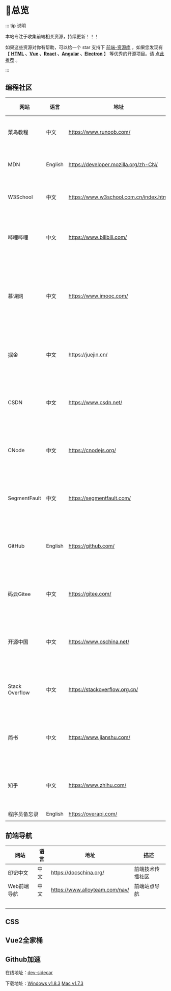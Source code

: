 # 🍂总览

::: tip 说明

本站专注于收集前端相关资源，持续更新！！！

如果这些资源对你有帮助，可以给一个 star 支持下 [前端-资源库](https://github.com/huangpw/document-frontend-vitepress) ，如果您发现有 【 **[HTML](/html) 、[Vue](/vue) 、[React](/react) 、[Angular](/angular) 、[Electron](/electron)** 】 等优秀的开源项目。请 [点此推荐](https://github.com/huangpw/document-frontend-vitepress/issues/new) 。

:::



## 编程社区

| 网站           | 语言    | 地址                                   | 描述               |
| -------------- | ------- | -------------------------------------- | ------------------ |
| 菜鸟教程       | 中文    | https://www.runoob.com/                | 基础学习           |
| MDN            | English | https://developer.mozilla.org/zh-CN/   | 基础学习           |
| W3School       | 中文    | https://www.w3school.com.cn/index.html | 基础学习           |
| 哔哩哔哩       | 中文    | https://www.bilibili.com/              | 自学第一选择       |
| 慕课网         | 中文    | https://www.imooc.com/                 | 知名IT技术学习平台 |
| 掘金           | 中文    | https://juejin.cn/                     | 开源技术社区       |
| CSDN           | 中文    | https://www.csdn.net/                  | 开源技术社区       |
| CNode          | 中文    | https://cnodejs.org/                   | 开源技术社区       |
| SegmentFault   | 中文    | https://segmentfault.com/              | 开源技术社区       |
| GitHub         | English | https://github.com/                    | 代码托管平台       |
| 码云Gitee      | 中文    | https://gitee.com/                     | 代码托管平台       |
| 开源中国       | 中文    | https://www.oschina.net/               | 开源技术社区       |
| Stack Overflow | 中文    | https://stackoverflow.org.cn/          | 开源技术社区       |
| 简书           | 中文    | https://www.jianshu.com/               | 优质创作社区       |
| 知乎           | 中文    | https://www.zhihu.com/                 | 优质创作社区       |
| 程序员备忘录   | English | https://overapi.com/                   |                    |
|                |         |                                        |                    |



## 前端导航

| 网站        | 语言 | 地址                           | 描述             |
| ----------- | ---- | ------------------------------ | ---------------- |
| 印记中文    | 中文 | https://docschina.org/         | 前端技术传播社区 |
| Web前端导航 | 中文 | https://www.alloyteam.com/nav/ | 前端站点导航     |
|             |      |                                |                  |
|             |      |                                |                  |
|             |      |                                |                  |
|             |      |                                |                  |
|             |      |                                |                  |



## CSS



## Vue2全家桶





## Github加速
在线地址：[dev-sidecar](https://github.com/docmirror/dev-sidecar)

下载地址：[Windows v1.8.3](https://github.com/docmirror/dev-sidecar/releases/download/v1.8.3/DevSidecar-1.8.3.exe)     [Mac v1.7.3](https://www.newbe.pro/Mirrors/Mirrors-dev-sidecar/#)